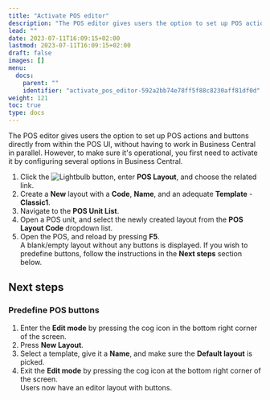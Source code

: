 ```yaml
---
title: "Activate POS editor"
description: "The POS editor gives users the option to set up POS actions and buttons directly from within the POS UI, without having to work in Business Central in parallel."
lead: ""
date: 2023-07-11T16:09:15+02:00
lastmod: 2023-07-11T16:09:15+02:00
draft: false
images: []
menu:
  docs:
    parent: ""
    identifier: "activate_pos_editor-592a2bb74e78ff5f88c8230aff81df0d"
weight: 121
toc: true
type: docs
---
```

The POS editor gives users the option to set up POS actions and buttons directly from within the POS UI, without having to work in Business Central in parallel. However, to make sure it's operational, you first need to activate it by configuring several options in Business Central. 

1. Click the ![Lightbulb](Lightbulb_icon.PNG) button, enter **POS Layout**, and choose the related link. 
2. Create a **New** layout with a **Code**, **Name**, and an adequate **Template** - **Classic1**.
3. Navigate to the **POS Unit List**.
4. Open a POS unit, and select the newly created layout from the **POS Layout Code** dropdown list.
5. Open the POS, and reload by pressing **F5**.     
   A blank/empty layout without any buttons is displayed. If you wish to predefine buttons, follow the instructions in the **Next steps** section below.

## Next steps

### Predefine POS buttons

1. Enter the **Edit mode** by pressing the cog icon in the bottom right corner of the screen.
2. Press **New Layout**.
3. Select a template, give it a **Name**, and make sure the **Default layout** is picked.
4. Exit the **Edit mode** by pressing the cog icon at the bottom right corner of the screen.      
   Users now have an editor layout with buttons.